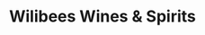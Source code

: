 ---
title: "Wilibees Wines & Spirits"
url: /petaluma/wilibees-wines-und-spirits/
shop: Spirituosen
---